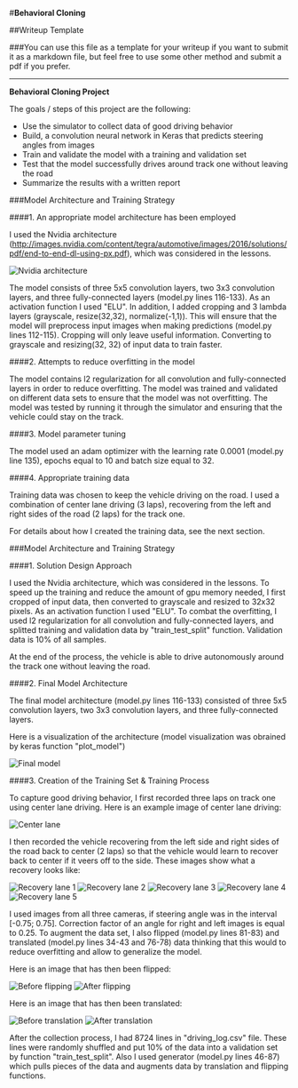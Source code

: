 #**Behavioral Cloning** 

##Writeup Template

###You can use this file as a template for your writeup if you want to submit it as a markdown file, but feel free to use some other method and submit a pdf if you prefer.

---

**Behavioral Cloning Project**

The goals / steps of this project are the following:
* Use the simulator to collect data of good driving behavior
* Build, a convolution neural network in Keras that predicts steering angles from images
* Train and validate the model with a training and validation set
* Test that the model successfully drives around track one without leaving the road
* Summarize the results with a written report


[//]: # (Image References)

[image1]: ./examples/nvidia-architecture.png "Nvidia architecture"
[image2]: ./examples/model.png "Final model"
[image3]: ./examples/center_lane.jpg "Center lane"
[image4]: ./examples/recovery_lane_1.jpg "Recovery lane 1"
[image5]: ./examples/recovery_lane_2.jpg "Recovery lane 2"
[image6]: ./examples/recovery_lane_3.jpg "Recovery lane 3"
[image7]: ./examples/recovery_lane_4.jpg "Recovery lane 4"
[image8]: ./examples/recovery_lane_5.jpg "Recovery lane 5"
[image9]: ./examples/before_flip.png "Before flipping"
[image10]: ./examples/after_flip.png "After flipping"
[image11]: ./examples/before_trans.png "Before translation"
[image12]: ./examples/after_trans.png "After translation"



###Model Architecture and Training Strategy

####1. An appropriate model architecture has been employed

I used the Nvidia architecture (http://images.nvidia.com/content/tegra/automotive/images/2016/solutions/pdf/end-to-end-dl-using-px.pdf), which was considered in the lessons.

![Nvidia architecture][image1]

The model consists of three 5x5 convolution layers, two 3x3 convolution layers, and three fully-connected layers (model.py lines 116-133). 
As an activation function I used "ELU". In addition, I added cropping and 3 lambda layers (grayscale, resize(32,32), normalize(-1,1)). This will ensure that the model will preprocess input images when making predictions (model.py lines 112-115). Cropping will only leave useful information. Converting to grayscale and resizing(32, 32) of input data to train faster.

####2. Attempts to reduce overfitting in the model

The model contains l2 regularization for all convolution and fully-connected layers in order to reduce overfitting.
The model was trained and validated on different data sets to ensure that the model was not overfitting. The model was tested by running it through the simulator and ensuring that the vehicle could stay on the track.

####3. Model parameter tuning

The model used an adam optimizer with the learning rate 0.0001 (model.py line 135), epochs equal to 10 and batch size equal to 32.

####4. Appropriate training data

Training data was chosen to keep the vehicle driving on the road. I used a combination of center lane driving (3 laps), recovering from the left and right sides of the road (2 laps) for the track one. 

For details about how I created the training data, see the next section. 

###Model Architecture and Training Strategy

####1. Solution Design Approach

I used the Nvidia architecture, which was considered in the lessons. To speed up the training and reduce the amount of gpu memory needed, I first cropped of input data, then converted to grayscale and resized to 32x32 pixels. As an activation function I used "ELU". To combat the overfitting, I used l2 regularization for all convolution and fully-connected layers, and splitted training and validation data by "train_test_split" function. Validation data is 10% of all samples. 

At the end of the process, the vehicle is able to drive autonomously around the track one without leaving the road.

####2. Final Model Architecture

The final model architecture (model.py lines 116-133) consisted of three 5x5 convolution layers, two 3x3 convolution layers, and three fully-connected layers.

Here is a visualization of the architecture (model visualization was obrained by keras function "plot_model")

![Final model][image2]

####3. Creation of the Training Set & Training Process

To capture good driving behavior, I first recorded three laps on track one using center lane driving. Here is an example image of center lane driving:

![Center lane][image3]

I then recorded the vehicle recovering from the left side and right sides of the road back to center (2 laps) so that the vehicle would learn to recover back to center if it veers off to the side. These images show what a recovery looks like:

![Recovery lane 1][image4]
![Recovery lane 2][image5]
![Recovery lane 3][image6]
![Recovery lane 4][image7]
![Recovery lane 5][image8]

I used images from all three cameras, if steering angle was in the interval [-0.75; 0.75]. Correction factor of an angle for right and left images is equal to 0.25.
To augment the data set, I also flipped (model.py lines 81-83) and translated (model.py lines 34-43 and 76-78) data thinking that this would to reduce overfitting and allow to generalize the model.

Here is an image that has then been flipped:

![Before flipping][image9]
![After flipping][image10]

Here is an image that has then been translated:

![Before translation][image11]
![After translation][image12]

After the collection process, I had 8724 lines in "driving_log.csv" file. These lines were randomly shuffled and put 10% of the data into a validation set by function "train_test_split".
Also I used generator (model.py lines 46-87) which pulls pieces of the data and augments data by translation and flipping functions.
